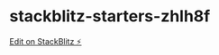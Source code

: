 # stackblitz-starters-zhlh8f

[Edit on StackBlitz ⚡️](https://stackblitz.com/edit/stackblitz-starters-zhlh8f)